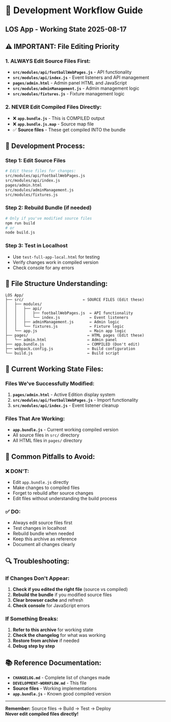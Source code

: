 # 🔧 Development Workflow Guide
## LOS App - Working State 2025-08-17

## ⚠️ **IMPORTANT: File Editing Priority**

### **1. ALWAYS Edit Source Files First:**
- **`src/modules/api/footballWebPages.js`** - API functionality
- **`src/modules/api/index.js`** - Event listeners and API management
- **`pages/admin.html`** - Admin panel HTML and JavaScript
- **`src/modules/adminManagement.js`** - Admin management logic
- **`src/modules/fixtures.js`** - Fixture management logic

### **2. NEVER Edit Compiled Files Directly:**
- ❌ **`app.bundle.js`** - This is COMPILED output
- ❌ **`app.bundle.js.map`** - Source map file
- ✅ **Source files** - These get compiled INTO the bundle

## 🔄 **Development Process:**

### **Step 1: Edit Source Files**
```bash
# Edit these files for changes:
src/modules/api/footballWebPages.js
src/modules/api/index.js
pages/admin.html
src/modules/adminManagement.js
src/modules/fixtures.js
```

### **Step 2: Rebuild Bundle (if needed)**
```bash
# Only if you've modified source files
npm run build
# or
node build.js
```

### **Step 3: Test in Localhost**
- Use `test-full-app-local.html` for testing
- Verify changes work in compiled version
- Check console for any errors

## 📁 **File Structure Understanding:**

```
LOS App/
├── src/                          ← SOURCE FILES (Edit these)
│   ├── modules/
│   │   ├── api/
│   │   │   ├── footballWebPages.js  ← API functionality
│   │   │   └── index.js             ← Event listeners
│   │   ├── adminManagement.js       ← Admin logic
│   │   └── fixtures.js              ← Fixture logic
│   └── app.js                       ← Main app logic
├── pages/                          ← HTML pages (Edit these)
│   └── admin.html                  ← Admin panel
├── app.bundle.js                   ← COMPILED (Don't edit)
├── webpack.config.js               ← Build configuration
└── build.js                        ← Build script
```

## 🎯 **Current Working State Files:**

### **Files We've Successfully Modified:**
1. **`pages/admin.html`** - Active Edition display system
2. **`src/modules/api/footballWebPages.js`** - Import functionality
3. **`src/modules/api/index.js`** - Event listener cleanup

### **Files That Are Working:**
- **`app.bundle.js`** - Current working compiled version
- All source files in `src/` directory
- All HTML files in `pages/` directory

## 🚨 **Common Pitfalls to Avoid:**

### **❌ DON'T:**
- Edit `app.bundle.js` directly
- Make changes to compiled files
- Forget to rebuild after source changes
- Edit files without understanding the build process

### **✅ DO:**
- Always edit source files first
- Test changes in localhost
- Rebuild bundle when needed
- Keep this archive as reference
- Document all changes clearly

## 🔍 **Troubleshooting:**

### **If Changes Don't Appear:**
1. **Check if you edited the right file** (source vs compiled)
2. **Rebuild the bundle** if you modified source files
3. **Clear browser cache** and refresh
4. **Check console** for JavaScript errors

### **If Something Breaks:**
1. **Refer to this archive** for working state
2. **Check the changelog** for what was working
3. **Restore from archive** if needed
4. **Debug step by step**

## 📚 **Reference Documentation:**

- **`CHANGELOG.md`** - Complete list of changes made
- **`DEVELOPMENT-WORKFLOW.md`** - This file
- **Source files** - Working implementations
- **`app.bundle.js`** - Known good compiled version

---

**Remember:** Source files → Build → Test → Deploy  
**Never edit compiled files directly!**

